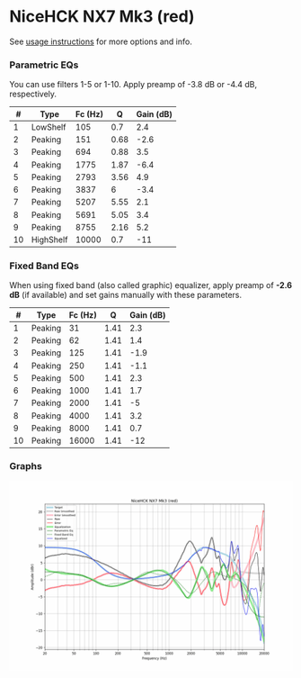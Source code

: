 # NiceHCK NX7 Mk3 (red)
See [usage instructions](https://github.com/jaakkopasanen/AutoEq#usage) for more options and info.

### Parametric EQs
You can use filters 1-5 or 1-10. Apply preamp of -3.8 dB or -4.4 dB, respectively.

|   # | Type      |   Fc (Hz) |    Q |   Gain (dB) |
|-----|-----------|-----------|------|-------------|
|   1 | LowShelf  |       105 | 0.7  |         2.4 |
|   2 | Peaking   |       151 | 0.68 |        -2.6 |
|   3 | Peaking   |       694 | 0.88 |         3.5 |
|   4 | Peaking   |      1775 | 1.87 |        -6.4 |
|   5 | Peaking   |      2793 | 3.56 |         4.9 |
|   6 | Peaking   |      3837 | 6    |        -3.4 |
|   7 | Peaking   |      5207 | 5.55 |         2.1 |
|   8 | Peaking   |      5691 | 5.05 |         3.4 |
|   9 | Peaking   |      8755 | 2.16 |         5.2 |
|  10 | HighShelf |     10000 | 0.7  |       -11   |

### Fixed Band EQs
When using fixed band (also called graphic) equalizer, apply preamp of **-2.6 dB** (if available) and set gains manually with these parameters.

|   # | Type    |   Fc (Hz) |    Q |   Gain (dB) |
|-----|---------|-----------|------|-------------|
|   1 | Peaking |        31 | 1.41 |         2.3 |
|   2 | Peaking |        62 | 1.41 |         1.4 |
|   3 | Peaking |       125 | 1.41 |        -1.9 |
|   4 | Peaking |       250 | 1.41 |        -1.1 |
|   5 | Peaking |       500 | 1.41 |         2.3 |
|   6 | Peaking |      1000 | 1.41 |         1.7 |
|   7 | Peaking |      2000 | 1.41 |        -5   |
|   8 | Peaking |      4000 | 1.41 |         3.2 |
|   9 | Peaking |      8000 | 1.41 |         0.7 |
|  10 | Peaking |     16000 | 1.41 |       -12   |

### Graphs
![](./NiceHCK%20NX7%20Mk3%20(red).png)
